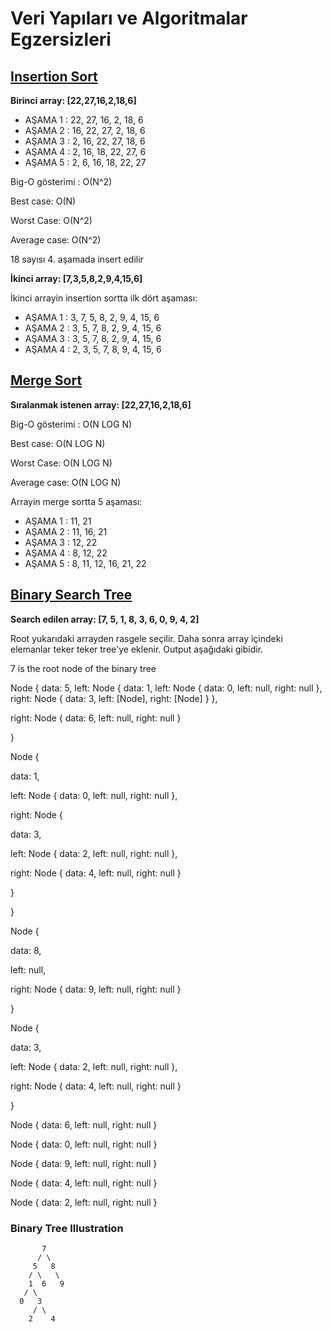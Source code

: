 # Veri Yapıları ve Algoritmalar Egzersizleri

## [Insertion Sort](https://app.patika.dev/moduller/veri-yapilari-ve-algoritmalar/insertion-sort-proje)

**Birinci array: [22,27,16,2,18,6]**

- AŞAMA 1 : 22, 27, 16, 2, 18, 6
- AŞAMA 2 : 16, 22, 27, 2, 18, 6
- AŞAMA 3 : 2, 16, 22, 27, 18, 6
- AŞAMA 4 : 2, 16, 18, 22, 27, 6
- AŞAMA 5 : 2, 6, 16, 18, 22, 27

Big-O gösterimi : O(N^2)

Best case: O(N)

Worst Case: O(N^2)

Average case: O(N^2)

18 sayısı 4. aşamada insert edilir

**İkinci array: [7,3,5,8,2,9,4,15,6]**

İkinci arrayin insertion sortta ilk dört aşaması:

- AŞAMA 1 : 3, 7, 5, 8, 2, 9, 4, 15, 6
- AŞAMA 2 : 3, 5, 7, 8, 2, 9, 4, 15, 6
- AŞAMA 3 : 3, 5, 7, 8, 2, 9, 4, 15, 6
- AŞAMA 4 : 2, 3, 5, 7, 8, 9, 4, 15, 6

## [Merge Sort](https://app.patika.dev/moduller/veri-yapilari-ve-algoritmalar/merge-sort-proje)

**Sıralanmak istenen array: [22,27,16,2,18,6]**

Big-O gösterimi : O(N LOG N)

Best case: O(N LOG N)

Worst Case: O(N LOG N)

Average case: O(N LOG N)

Arrayin merge sortta 5 aşaması:

- AŞAMA 1 : 11, 21
- AŞAMA 2 : 11, 16, 21
- AŞAMA 3 : 12, 22
- AŞAMA 4 : 8, 12, 22
- AŞAMA 5 : 8, 11, 12, 16, 21, 22

## [Binary Search Tree](https://app.patika.dev/moduller/veri-yapilari-ve-algoritmalar/binary-search-tree-proje)

**Search edilen array: [7, 5, 1, 8, 3, 6, 0, 9, 4, 2]**

Root yukarıdaki arrayden rasgele seçilir. Daha sonra array içindeki elemanlar teker teker tree'ye eklenir. Output aşağıdaki gibidir.

7 is the root node of the binary tree

Node {
data: 5,
left: Node {
data: 1,
left: Node { data: 0, left: null, right: null },
right: Node { data: 3, left: [Node], right: [Node] }
},

right: Node { data: 6, left: null, right: null }

}

Node {

data: 1,

left: Node { data: 0, left: null, right: null },

right: Node {

data: 3,

left: Node { data: 2, left: null, right: null },

right: Node { data: 4, left: null, right: null }

}

}

Node {

data: 8,

left: null,

right: Node { data: 9, left: null, right: null }

}

Node {

data: 3,

left: Node { data: 2, left: null, right: null },

right: Node { data: 4, left: null, right: null }

}

Node { data: 6, left: null, right: null }

Node { data: 0, left: null, right: null }

Node { data: 9, left: null, right: null }

Node { data: 4, left: null, right: null }

Node { data: 2, left: null, right: null }

### Binary Tree Illustration

           7
          / \
         5   8
        / \   \
        1  6   9
       / \
      0   3
         / \
        2    4

